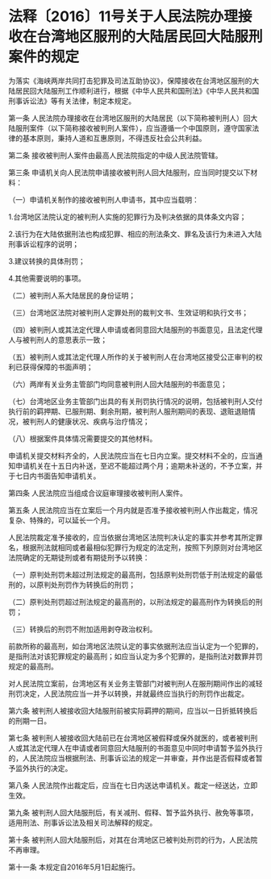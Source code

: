 # 法释〔2016〕11号关于人民法院办理接收在台湾地区服刑的大陆居民回大陆服刑案件的规定

<!-- INFO END -->

为落实《海峡两岸共同打击犯罪及司法互助协议》，保障接收在台湾地区服刑的大陆居民回大陆服刑工作顺利进行，根据《中华人民共和国刑法》《中华人民共和国刑事诉讼法》等有关法律，制定本规定。

第一条 人民法院办理接收在台湾地区服刑的大陆居民（以下简称被判刑人）回大陆服刑案件（以下简称接收被判刑人案件），应当遵循一个中国原则，遵守国家法律的基本原则，秉持人道和互惠原则，不得违反社会公共利益。

第二条 接收被判刑人案件由最高人民法院指定的中级人民法院管辖。

第三条 申请机关向人民法院申请接收被判刑人回大陆服刑，应当同时提交以下材料：

（一）申请机关制作的接收被判刑人申请书，其中应当载明：

1.台湾地区法院认定的被判刑人实施的犯罪行为及判决依据的具体条文内容；

2.该行为在大陆依据刑法也构成犯罪、相应的刑法条文、罪名及该行为未进入大陆刑事诉讼程序的说明；

3.建议转换的具体刑罚；

4.其他需要说明的事项。

（二）被判刑人系大陆居民的身份证明；

（三）台湾地区法院对被判刑人定罪处刑的裁判文书、生效证明和执行文书；

（四）被判刑人或其法定代理人申请或者同意回大陆服刑的书面意见，且法定代理人与被判刑人的意思表示一致；

（五）被判刑人或其法定代理人所作的关于被判刑人在台湾地区接受公正审判的权利已获得保障的书面声明；

（六）两岸有关业务主管部门均同意被判刑人回大陆服刑的书面意见；

（七）台湾地区业务主管部门出具的有关刑罚执行情况的说明，包括被判刑人交付执行前的羁押期、已服刑期、剩余刑期，被判刑人服刑期间的表现、退赃退赔情况，被判刑人的健康状况、疾病与治疗情况；

（八）根据案件具体情况需要提交的其他材料。

申请机关提交材料齐全的，人民法院应当在七日内立案。提交材料不全的，应当通知申请机关在十五日内补送，至迟不能超过两个月；逾期未补送的，不予立案，并于七日内书面告知申请机关。

第四条 人民法院应当组成合议庭审理接收被判刑人案件。

第五条 人民法院应当在立案后一个月内就是否准予接收被判刑人作出裁定，情况复杂、特殊的，可以延长一个月。

人民法院裁定准予接收的，应当依据台湾地区法院判决认定的事实并参考其所定罪名，根据刑法就相同或者最相似犯罪行为规定的法定刑，按照下列原则对台湾地区法院确定的无期徒刑或者有期徒刑予以转换：

（一）原判处刑罚未超过刑法规定的最高刑，包括原判处刑罚低于刑法规定的最低刑的，以原判处刑罚作为转换后的刑罚；

（二）原判处刑罚超过刑法规定的最高刑的，以刑法规定的最高刑作为转换后的刑罚；

（三）转换后的刑罚不附加适用剥夺政治权利。

前款所称的最高刑，如台湾地区法院认定的事实依据刑法应当认定为一个犯罪的，是指刑法对该犯罪规定的最高刑；如应当认定为多个犯罪的，是指刑法对数罪并罚规定的最高刑。

对人民法院立案前，台湾地区有关业务主管部门对被判刑人在服刑期间作出的减轻刑罚决定，人民法院应当一并予以转换，并就最终应当执行的刑罚作出裁定。

第六条 被判刑人被接收回大陆服刑前被实际羁押的期间，应当以一日折抵转换后的刑期一日。

第七条 被判刑人被接收回大陆前已在台湾地区被假释或保外就医的，或者被判刑人或其法定代理人在申请或者同意回大陆服刑的书面意见中同时申请暂予监外执行的，人民法院应当根据刑法、刑事诉讼法的规定一并审查，并作出是否假释或者暂予监外执行的决定。

第八条 人民法院作出裁定后，应当在七日内送达申请机关。裁定一经送达，立即生效。

第九条 被判刑人回大陆服刑后，有关减刑、假释、暂予监外执行、赦免等事项，适用刑法、刑事诉讼法及相关司法解释的规定。

第十条 被判刑人回大陆服刑后，对其在台湾地区已被判处刑罚的行为，人民法院不再审理。

第十一条 本规定自2016年5月1日起施行。